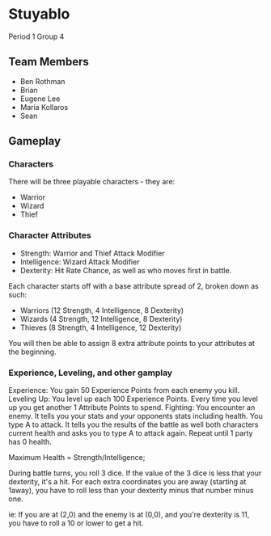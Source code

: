 # Stuyablo

Period 1
Group 4

## Team Members

* Ben Rothman
* Brian
* Eugene Lee
* Maria Kollaros
* Sean

## Gameplay

### Characters

There will be three playable characters - they are:

* Warrior
* Wizard
* Thief

### Character Attributes

* Strength: Warrior and Thief Attack Modifier
* Intelligence: Wizard Attack Modifier
* Dexterity: Hit Rate Chance, as well as who moves first in battle.

Each character starts off with a base attribute spread of 2, broken down as such:

* Warriors (12 Strength, 4 Intelligence, 8 Dexterity)
* Wizards (4 Strength, 12 Intelligence, 8 Dexterity)
* Thieves (8 Strength, 4 Intelligence, 12 Dexterity)

You will then be able to assign 8 extra attribute points to your attributes at the beginning. 

### Experience, Leveling, and other gamplay

Experience: You gain 50 Experience Points from each enemy you kill.
Leveling Up: You level up each 100 Experience Points. Every time you level up you get another 1 Attribute Points to spend.
Fighting: You encounter an enemy. It tells you your stats and your opponents stats including health. You type A to attack. It tells you the results of the battle as well both characters current health and asks you to type A to attack again. Repeat until 1 party has 0 health.


Maximum Health = Strength/Intelligence;

During battle turns, you roll 3 dice. If the value of the 3 dice is less that your dexterity, it's a hit. For each extra coordinates you are away (starting at 1away), you have to roll less than your dexterity minus that number minus one.

ie: If you are at (2,0) and the enemy is at (0,0), and you're dexterity is 11, you have to roll a 10 or lower to get a hit. 


